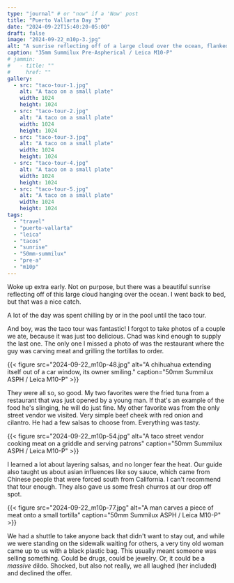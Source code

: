```yaml
---
type: "journal" # or "now" if a 'Now' post
title: "Puerto Vallarta Day 3"
date: "2024-09-22T15:40:20-05:00"
draft: false
image: "2024-09-22_m10p-3.jpg"
alt: "A sunrise reflecting off of a large cloud over the ocean, flanked between two palm trees."
caption: "35mm Summilux Pre-Aspherical / Leica M10-P"
# jammin:
#   - title: ""
#     href: ""
gallery:
  - src: "taco-tour-1.jpg"
    alt: "A taco on a small plate"
    width: 1024
    height: 1024
  - src: "taco-tour-2.jpg"
    alt: "A taco on a small plate"
    width: 1024
    height: 1024
  - src: "taco-tour-3.jpg"
    alt: "A taco on a small plate"
    width: 1024
    height: 1024
  - src: "taco-tour-4.jpg"
    alt: "A taco on a small plate"
    width: 1024
    height: 1024
  - src: "taco-tour-5.jpg"
    alt: "A taco on a small plate"
    width: 1024
    height: 1024
tags:
  - "travel"
  - "puerto-vallarta"
  - "leica"
  - "tacos"
  - "sunrise"
  - "50mm-summilux"
  - "pre-a"
  - "m10p"
---
```


Woke up extra early. Not on purpose, but there was a beautiful sunrise reflecting off of this large cloud hanging over the ocean. I went back to bed, but that was a nice catch.

A lot of the day was spent chilling by or in the pool until the taco tour.

And boy, was the taco tour was fantastic! I forgot to take photos of a couple we ate, because it was just too delicious. Chad was kind enough to supply the last one. The only one I missed a photo of was the restaurant where the guy was carving meat and grilling the tortillas to order.

{{< figure src="2024-09-22_m10p-48.jpg" alt="A chihuahua extending itself out of a car window, its owner smiling." caption="50mm Summilux ASPH / Leica M10-P" >}}

They were all so, so good. My two favorites were the fried tuna from a restaurant that was just opened by a young man. If that's an example of the food he's slinging, he will do just fine. My other favorite was from the only street vendor we visited. Very simple beef cheek with red onion and cilantro. He had a few salsas to choose from. Everything was tasty.

{{< figure src="2024-09-22_m10p-54.jpg" alt="A taco street vendor cooking meat on a griddle and serving patrons" caption="50mm Summilux ASPH / Leica M10-P" >}}

I learned a lot about layering salsas, and no longer fear the heat. Our guide also taught us about asian influences like soy sauce, which came from Chinese people that were forced south from California. I can't recommend that tour enough. They also gave us some fresh churros at our drop off spot.

{{< figure src="2024-09-22_m10p-77.jpg" alt="A man carves a piece of meat onto a small tortilla" caption="50mm Summilux ASPH / Leica M10-P" >}}

We had a shuttle to take anyone back that didn't want to stay out, and while we were standing on the sidewalk waiting for others, a very tiny old woman came up to us with a black plastic bag. This usually meant someone was selling something. Could be drugs, could be jewelry. Or, it could be a _massive_ dildo. Shocked, but also not really, we all laughed (her included) and declined the offer.
